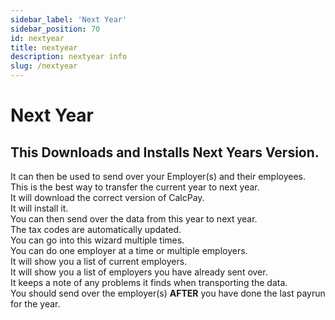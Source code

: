```yaml
---
sidebar_label: 'Next Year'
sidebar_position: 70
id: nextyear
title: nextyear
description: nextyear info
slug: /nextyear
---
```


# Next Year

## This Downloads and Installs Next Years Version.

It can then be used to send over your Employer(s) and their employees.\
This is the best way to transfer the current year to next year.\
It will download the correct version of CalcPay.\
It will install it.\
You can then send over the data from this year to next year.\
The tax codes are automatically updated.\
You can go into this wizard multiple times.\
You can do one employer at a time or multiple employers.\
It will show you a list of current employers.\
It will show you a list of employers you have already sent over.\
It keeps a note of any problems it finds when transporting the data.\
You should send over the employer(s) **AFTER** you have done the last payrun for the year.